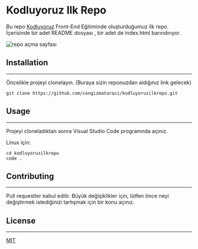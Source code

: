 
# Kodluyoruz Ilk Repo
Bu repo [Kodluyoruz](https://kodluyoruz.org/tr/kodluyoruz/) Front-End Eğitiminde oluşturduğumuz ilk repo. İçerisinde bir adet README dosyası , bir adet de index.html barındırıyor.

![repo açma sayfası](https://www.linkpicture.com/q/First-repo.jpg)

## Installation
---
Öncelikle projeyi clonelayın. (Buraya sizin reponuzdan aldığınız link gelecek)

```
git clone https://github.com/cengizmataraci/kodluyoruzilkrepo.git 
```

## Usage
---
Projeyi cloneladıktan sonra Visual Studio Code programnda açınız.

Linux için:
```
cd kodluyoruzilkrepo
code .
```
## Contributing
---
Pull requestler kabul edilir. Büyük değişiklikler için,  lütfen önce neyi değiştirmek istediğinizi tartışmak için bir konu açınız.

## License
---
[MIT](https://choosealicense.com/licenses/mit/)



